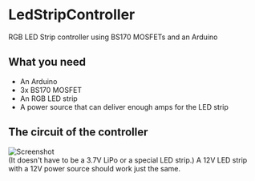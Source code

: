 # LedStripController
RGB LED Strip controller using BS170 MOSFETs and an Arduino

## What you need
* An Arduino
* 3x BS170 MOSFET
* An RGB LED strip
* A power source that can deliver enough amps for the LED strip 

## The circuit of the controller
![Screenshot](Screenshots/Screenshot1.png)  
(It doesn't have to be a 3.7V LiPo or a special LED strip.)
A 12V LED strip with a 12V power source should work just the same.